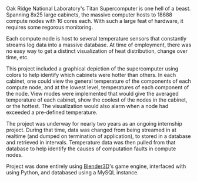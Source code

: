 Oak Ridge National Laboratory's Titan Supercomputer is one hell of a beast. Spanning 8x25 large cabinets, the massive computer hosts to 18688 compute nodes with 16 cores each. With such a large feat of hardware, it requires some regorous monitoring. 

Each compute node is host to several temperature sensors that constantly streams log data into a massive database. At time of employment, there was no easy way to get a distinct visualization of heat distribution, change over time, etc. 

This project included a graphical depiction of the supercomputer using colors to help identify which cabinets were hotter than others. In each cabinet, one could view the general temperature of the components of each compute node, and at the lowest level, temperatures of each component of the node. View modes were implemented that would give the averaged temperature of each cabinet, show the coolest of the nodes in the cabinet, or the hottest. The visualization would also alarm when a node had exceeded a pre-defined temperature. 

The project was underway for nearly two years as an ongoing internship project. During that time, data was changed from being streamed in at realtime (and dumped on termination of application), to stored in a database and retrieved in intervals. Temperature data was then pulled from that database to help identify the causes of computation faults in compute nodes. 

Project was done entirely using [Blender3D](http://www.blender.org)'s game engine, interfaced with using Python, and databased using a MySQL instance. 